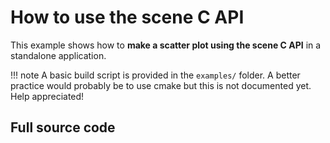 # How to use the scene C API

This example shows how to **make a scatter plot using the scene C API** in a standalone application.

!!! note
    A basic build script is provided in the `examples/` folder. A better practice would probably be to use cmake but this is not documented yet. Help appreciated!

<!-- IMAGE ../images/screenshots/standalone_scene.png -->

## Full source code

<!-- CODE_C examples/standalone/standalone_scene.c -->
